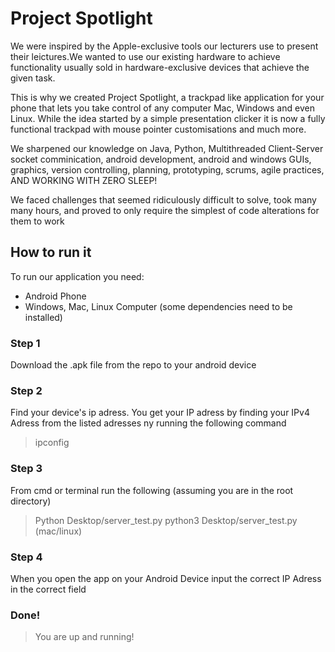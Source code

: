 # Project Spotlight

We were inspired by the Apple-exclusive tools our lecturers use to present their leictures.We wanted to use our existing hardware to achieve functionality usually sold in hardware-exclusive devices that achieve the given task.

This is why we created Project Spotlight, a trackpad like application for your phone that lets you take control of any computer Mac, Windows and even Linux. While the idea started by a simple presentation clicker it is now a fully functional trackpad with mouse pointer customisations and much more.

We sharpened our knowledge on Java, Python, Multithreaded Client-Server socket comminication, android development, android and windows GUIs, graphics, version controlling, planning, prototyping, scrums, agile practices, AND WORKING WITH ZERO SLEEP!

We faced challenges that seemed ridiculously difficult to solve, took many many hours, and proved to only require the simplest of code alterations for them to work

## How to run it
To run our application you need:
  - Android Phone
  - Windows, Mac, Linux Computer (some dependencies need to be installed)
  
### Step 1
Download the .apk file from the repo to your android device

### Step 2
Find your device's ip adress. You get your IP adress by finding your IPv4 Adress from the listed adresses ny running the following command

> ipconfig

### Step 3
From cmd or terminal run the following (assuming you are in the root directory)
> Python Desktop/server_test.py
> python3 Desktop/server_test.py (mac/linux)

### Step 4
When you open the app on your Android Device input the correct IP Adress in the correct field

### Done!
> You are up and running!
